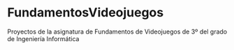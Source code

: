 # FundamentosVideojuegos
Proyectos de la asignatura de Fundamentos de Videojuegos de 3º del grado de Ingeniería Informática
